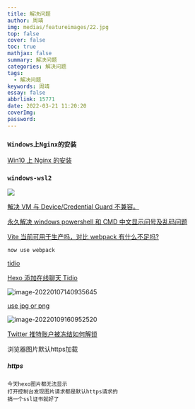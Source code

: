 ```yaml
---
title: 解决问题
author: 周靖
img: medias/featureimages/22.jpg
top: false
cover: false
toc: true
mathjax: false
summary: 解决问题
categories: 解决问题
tags:
  - 解决问题
keywords: 周靖
essay: false
abbrlink: 15771
date: 2022-03-21 11:20:20
coverImg:
password:
---
```


### `Windows上Nginx的安装`

[Win10 上 Nginx 的安装](https://blog.csdn.net/w8827130/article/details/89301258)

### `windows-wsl2`

![](http://qiniuyun.code520.com.cn/images/20211224224333.png)

[解决 VM 与 Device/Credential Guard 不兼容。](https://blog.csdn.net/qq_36761831/article/details/81175736)

[永久解决 windows powershell 和 CMD 中文显示问号及乱码问题](https://cloud.tencent.com/developer/article/1835811#:~:text=%E4%BD%BF%E7%94%A8%20powershell%20%E6%88%96%E8%80%85%20CMD%20%E6%97%B6%E4%B8%AD%E6%96%87%E6%98%BE%E7%A4%BA%E4%B9%B1%E7%A0%81%EF%BC%8C%E6%AF%8F%E6%AC%A1%E9%83%BD%E8%A6%81%E6%89%8B%E5%8A%A8%E6%89%A7%E8%A1%8C%20chcp%2065001,%EF%BC%8C%E4%BB%8A%E5%A4%A9%E7%BB%88%E4%BA%8E%E6%89%BE%E5%88%B0%E4%B8%80%E4%B8%AA%E6%B0%B8%E4%B9%85%E8%A7%A3%E5%86%B3%E7%9A%84%E5%8A%9E%E6%B3%95%E3%80%82%20%E5%8F%AF%E4%BB%A5%E7%9C%8B%E5%88%B0%20powershell%20%E7%9A%84%E5%BD%93%E5%89%8D%E6%B4%BB%E5%8A%A8%E4%BB%A3%E7%A0%81%E9%A1%B5%E4%B8%BA%20936%EF%BC%8C%E8%BF%99%E4%B8%AA%E6%97%B6%E5%80%99%E6%98%BE%E7%A4%BA%E7%9A%84%E4%B8%AD%E6%96%87%E6%98%AF%E4%B9%B1%E7%A0%81%E7%9A%84%E3%80%82%20%E7%82%B9%E5%87%BB%E7%A1%AE%E5%AE%9A%EF%BC%8C%E8%BF%99%E4%B8%AA%E6%97%B6%E5%80%99%E7%94%B5%E8%84%91%E6%8F%90%E7%A4%BA%E9%9C%80%E8%A6%81%E9%87%8D%E5%90%AF%EF%BC%8C%E9%87%8D%E5%90%AF%E5%90%8E%E5%86%8D%E6%89%93%E5%BC%80%20powershell%20%E5%B0%B1%E5%8F%AF%E4%BB%A5%E6%AD%A3%E5%B8%B8%E6%98%BE%E7%A4%BA%E4%B8%AD%E6%96%87%E5%95%A6%E3%80%82)

[Vite 当前可用于生产吗，对比 webpack 有什么不足吗?](https://www.zhihu.com/question/447025978)

```
now use webpack
```

[tidio](https://www.tidio.com/)

[Hexo 添加在线聊天 Tidio](https://opoa.top/?p=9)

![image-20220107140935645](https://qiniuyun.code520.com.cn/images/20220107140935.png)

[use jpg or png](https://undsgn.com/jpg-vs-png/)

![image-20220109160952520](https://qiniuyun.code520.com.cn/images/20220109160952.png)

[Twitter 推特账户被冻结如何解锁](https://zhuanlan.zhihu.com/p/146923369)


浏览器图片默认https加载
##### https

```
今天hexo图片都无法显示
打开控制台发现图片请求都是默认https请求的
搞一个ssl证书就好了
```
